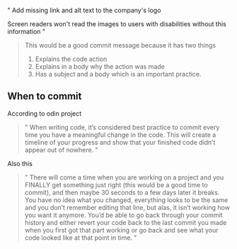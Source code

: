 "
Add missing link and alt text to the company's logo

Screen readers won't read the images to users with disabilities without this information
"
> This would be a good commit message because it has two things
> 1. Explains the code action
> 2. Explains in a body why the action was made 
> 3. Has a subject and a body which is an important practice.

## When to commit 

According to odin project 
> "
> When writing code, it’s considered best practice to commit every time you have a meaningful change in the code.
> This will create a timeline of your progress and show that your finished code didn’t appear out of nowhere.
> "

Also this 
> "
> There will come a time when you are working on a project and you FINALLY get something just right (this would be a good time to commit), and then maybe 30 seconds to a few days later it breaks.
> You have no idea what you changed, everything looks to be the same and you don’t remember editing that line, but alas, it isn’t working how you want it anymore.
> You’d be able to go back through your commit history and either revert your code back to the last commit you made when you first got that part working or go back and see what your code looked like at that point in time.
> "
